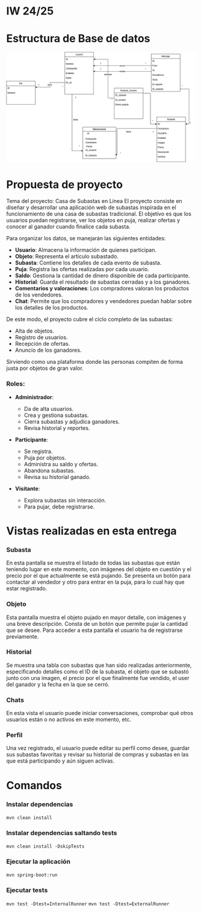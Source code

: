 
# IW 24/25

# Estructura de Base de datos
![Estructura de BBDD](/bd.png)

# Propuesta de proyecto
Tema del proyecto: Casa de Subastas en Línea
El proyecto consiste en diseñar y desarrollar una aplicación web de subastas inspirada en el funcionamiento de una casa de subastas tradicional. El objetivo es que los usuarios puedan registrarse, ver los objetos en puja, realizar ofertas y conocer al ganador cuando finalice cada subasta.

Para organizar los datos, se manejarán las siguientes entidades:

- **Usuario**: Almacena la información de quienes participan.
- **Objeto**: Representa el artículo subastado.
- **Subasta**: Contiene los detalles de cada evento de subasta.
- **Puja**: Registra las ofertas realizadas por cada usuario.
- **Saldo**: Gestiona la cantidad de dinero disponible de cada participante.
- **Historial**: Guarda el resultado de subastas cerradas y a los ganadores.
- **Comentarios y valoraciones**: Los compradores valoran los productos de los vendedores.
- **Chat**: Permite que los compradores y vendedores puedan hablar sobre los detalles de los productos.

De este modo, el proyecto cubre el ciclo completo de las subastas:

- Alta de objetos.
- Registro de usuarios.
- Recepción de ofertas.
- Anuncio de los ganadores.

Sirviendo como una plataforma donde las personas compiten de forma justa por objetos de gran valor.

### Roles:

- **Administrador**:
  - Da de alta usuarios.
  - Crea y gestiona subastas.
  - Cierra subastas y adjudica ganadores.
  - Revisa historial y reportes.

- **Participante**:
  - Se registra.
  - Puja por objetos.
  - Administra su saldo y ofertas.
  - Abandona subastas.
  - Revisa su historial ganado.

- **Visitante**:
  - Explora subastas sin interacción.
  - Para pujar, debe registrarse.

# Vistas realizadas en esta entrega
### Subasta
En esta pantalla se muestra el listado de todas las subastas que están teniendo lugar en este momento, con imágenes del objeto en cuestión y el precio por el que actualmente se está pujando. Se presenta un botón para contactar al vendedor y otro para entrar en la puja, para lo cual hay que estar registrado.

### Objeto
Esta pantalla muestra el objeto pujado en mayor detalle, con imágenes y una breve descripción. Consta de un botón que permite pujar la cantidad que se desee. Para acceder a esta pantalla el usuario ha de registrarse previamente.

### Historial
Se muestra una tabla con subastas que han sido realizadas anteriormente, especificando detalles como el ID de la subasta, el objeto que se subastó junto con una imagen, el precio por el que finalmente fue vendido, el user del ganador y la fecha en la que se cerró.

### Chats
En esta vista el usuario puede iniciar conversaciones, comprobar qué otros usuarios están o no activos en este momento, etc.

### Perfil
Una vez registrado, el usuario puede editar su perfil como desee, guardar sus subastas favoritas y revisar su historial de compras y subastas en las que está participando y aún siguen activas.

# Comandos
### Instalar dependencias
```mvn clean install```
### Instalar dependencias saltando tests
```mvn clean install -DskipTests```
### Ejecutar la aplicación
```mvn spring-boot:run```
### Ejecutar tests
```mvn test -Dtest=InternalRunner```
```mvn test -Dtest=ExternalRunner```

